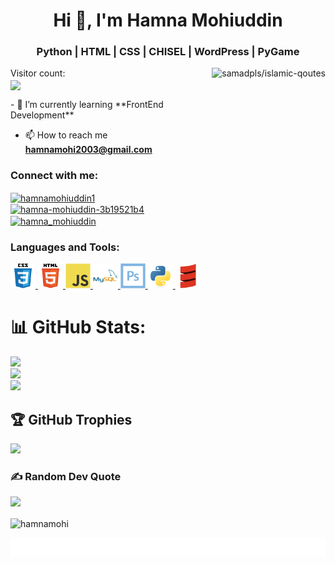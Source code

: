 <h1 align="center">Hi 👋, I'm Hamna Mohiuddin</h1>
<h3 align="center">Python | HTML | CSS | CHISEL | WordPress | PyGame</h3>
<img align='right' src='https://islamic-qoutes.herokuapp.com/' height=300 alt='samadpls/islamic-qoutes'>



<div align='left'>
<p align="left"> 
   Visitor count:
   <br>
   <img src="https://profile-counter.glitch.me/hamnamohi/count.svg" align="center"/> 
 </p></div>
- 🌱 I’m currently learning **FrontEnd Development**

- 📫 How to reach me **hamnamohi2003@gmail.com**

<h3 align="left">Connect with me:</h3>
<p align="left">
<a href="https://twitter.com/hamnamohiuddin1" target="blank"><img align="center" src="https://raw.githubusercontent.com/rahuldkjain/github-profile-readme-generator/master/src/images/icons/Social/twitter.svg" alt="hamnamohiuddin1" height="30" width="40" /></a>
<a href="https://linkedin.com/in/hamna-mohiuddin-3b19521b4" target="blank"><img align="center" src="https://raw.githubusercontent.com/rahuldkjain/github-profile-readme-generator/master/src/images/icons/Social/linked-in-alt.svg" alt="hamna-mohiuddin-3b19521b4" height="30" width="40" /></a>
<a href="https://instagram.com/hamna_mohiuddin" target="blank"><img align="center" src="https://raw.githubusercontent.com/rahuldkjain/github-profile-readme-generator/master/src/images/icons/Social/instagram.svg" alt="hamna_mohiuddin" height="30" width="40" /></a>
</p>

<h3 align="left">Languages and Tools:</h3>
<p align="left"> <a href="https://www.w3schools.com/css/" target="_blank" rel="noreferrer"> <img src="https://raw.githubusercontent.com/devicons/devicon/master/icons/css3/css3-original-wordmark.svg" alt="css3" width="40" height="40"/> </a> <a href="https://www.w3.org/html/" target="_blank" rel="noreferrer"> <img src="https://raw.githubusercontent.com/devicons/devicon/master/icons/html5/html5-original-wordmark.svg" alt="html5" width="40" height="40"/> </a> <a href="https://developer.mozilla.org/en-US/docs/Web/JavaScript" target="_blank" rel="noreferrer"> <img src="https://raw.githubusercontent.com/devicons/devicon/master/icons/javascript/javascript-original.svg" alt="javascript" width="40" height="40"/> </a> <a href="https://www.mysql.com/" target="_blank" rel="noreferrer"> <img src="https://raw.githubusercontent.com/devicons/devicon/master/icons/mysql/mysql-original-wordmark.svg" alt="mysql" width="40" height="40"/> </a> <a href="https://www.photoshop.com/en" target="_blank" rel="noreferrer"> <img src="https://raw.githubusercontent.com/devicons/devicon/master/icons/photoshop/photoshop-line.svg" alt="photoshop" width="40" height="40"/> </a> <a href="https://www.python.org" target="_blank" rel="noreferrer"> <img src="https://raw.githubusercontent.com/devicons/devicon/master/icons/python/python-original.svg" alt="python" width="40" height="40"/> </a> <a href="https://www.scala-lang.org" target="_blank" rel="noreferrer"> <img src="https://raw.githubusercontent.com/devicons/devicon/master/icons/scala/scala-original.svg" alt="scala" width="40" height="40"/> </a> </p>


# 📊 GitHub Stats: 

![](https://github-readme-stats.vercel.app/api?username=hamnamohi&theme=highcontrast&hide_border=false&include_all_commits=false&count_private=false)<br/>
![](https://github-readme-streak-stats.herokuapp.com/?user=hamnamohi&theme=highcontrast&hide_border=false)<br/>
![](https://github-readme-stats.vercel.app/api/top-langs/?username=hamnamohi&theme=highcontrast&hide_border=false&include_all_commits=false&count_private=false&layout=compact)

## 🏆 GitHub Trophies
![](https://github-profile-trophy.vercel.app/?username=hamnamohi&theme=monokai&no-frame=false&no-bg=true&margin-w=4)

### ✍️ Random Dev Quote
![](https://quotes-github-readme.vercel.app/api?type=horizontal&theme=radical)


<p><img align="center" src="https://github-readme-streak-stats.herokuapp.com/?user=hamnamohi&" alt="hamnamohi" /></p>
<img src='workflows/thanks.svg'/>
